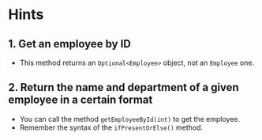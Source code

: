 # Hints

## 1. Get an employee by ID

- This method returns an `Optional<Employee>` object, not an `Employee` one.

## 2. Return the name and department of a given employee in a certain format 

- You can call the method `getEmployeeById(int)` to get the employee.
- Remember the syntax of the `ifPresentOrElse()` method.